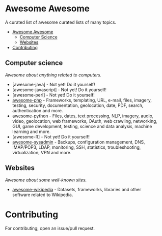 # Awesome Awesome

A curated list of awesome curated lists of many topics.


- [Awesome Awesome](#awesome-awesome)
    - [Computer Science](#computer-science)
    - [Websites](#websites)
- [Contributing](#contributing)

## Computer science

*Awesome about anything related to computers.*

* [awesome-java] - Not yet! Do it yourself!
* [awesome-javascript] - Not yet! Do it yourself!
* [awesome-perl] - Not yet! Do it yourself!
* [awesome-php](https://github.com/ziadoz/awesome-php) - Frameworks, templating, URL, e-mail, files, imagery, testing, security, documentation, geolocation, date, PDF, search, authentication and more.
* [awesome-python](https://github.com/vinta/awesome-python) - Files, dates, text processing, NLP, imagery, audio, video, geolocation, web frameworks, OAuth, web crawling, networking, GUI, game development, testing, science and data analysis, machine learning and more.
* [awesome-R] - Not yet! Do it yourself!
* [awesome-sysadmin](https://github.com/kahun/awesome-sysadmin) - Backups, configuration management, DNS, IMAP/POP3, LDAP, monitoring, SSH, statistics, troubleshooting, virtualization, VPN and more.

## Websites

*Awesome about some well-known sites.*

* [awesome-wikipedia](https://github.com/emijrp/awesome-wikipedia) - Datasets, frameworks, libraries and other software related to Wikipedia.

# Contributing

For contributing, open an issue/pull request.
